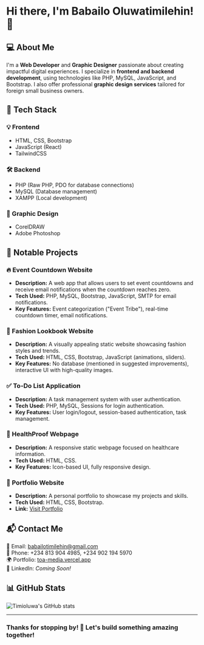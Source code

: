 # Hi there, I'm Babailo Oluwatimilehin! 👋

## 💻 About Me
I'm a **Web Developer** and **Graphic Designer** passionate about creating impactful digital experiences. I specialize in **frontend and backend development**, using technologies like PHP, MySQL, JavaScript, and Bootstrap. I also offer professional **graphic design services** tailored for foreign small business owners.

## 🚀 Tech Stack

### 💡 Frontend
- HTML, CSS, Bootstrap
- JavaScript (React)
- TailwindCSS

### 🛠 Backend
- PHP (Raw PHP, PDO for database connections)
- MySQL (Database management)
- XAMPP (Local development)

### 🎨 Graphic Design
- CorelDRAW
- Adobe Photoshop

## 📂 Notable Projects

### 🔥 Event Countdown Website
- **Description:** A web app that allows users to set event countdowns and receive email notifications when the countdown reaches zero.
- **Tech Used:** PHP, MySQL, Bootstrap, JavaScript, SMTP for email notifications.
- **Key Features:** Event categorization ("Event Tribe"), real-time countdown timer, email notifications.

### 👗 Fashion Lookbook Website
- **Description:** A visually appealing static website showcasing fashion styles and trends.
- **Tech Used:** HTML, CSS, Bootstrap, JavaScript (animations, sliders).
- **Key Features:** No database (mentioned in suggested improvements), interactive UI with high-quality images.

### ✅ To-Do List Application
- **Description:** A task management system with user authentication.
- **Tech Used:** PHP, MySQL, Sessions for login authentication.
- **Key Features:** User login/logout, session-based authentication, task management.

### 🏥 HealthProof Webpage
- **Description:** A responsive static webpage focused on healthcare information.
- **Tech Used:** HTML, CSS.
- **Key Features:** Icon-based UI, fully responsive design.

### 🎨 Portfolio Website
- **Description:** A personal portfolio to showcase my projects and skills.
- **Tech Used:** HTML, CSS, Bootstrap.
- **Link:** [Visit Portfolio](https://toa-media.vercel.app)

## 📬 Contact Me
📧 Email: [babailotimilehin@gmail.com](mailto:babailotimilehin@gmail.com)  
📱 Phone: +234 813 904 4985, +234 902 194 5970  
🌍 Portfolio: [toa-media.vercel.app](https://toa-media.vercel.app)  
💼 LinkedIn: *Coming Soon!*  

## 📊 GitHub Stats
![Timioluwa's GitHub stats](https://github-readme-stats.vercel.app/api?username=Timioluwa&show_icons=true&theme=radical)

---
### Thanks for stopping by! 🚀 Let's build something amazing together!
